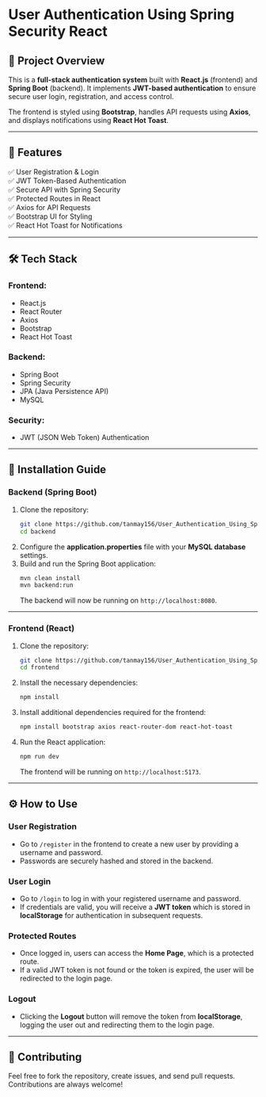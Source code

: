 # User Authentication Using Spring Security React

## 🚀 Project Overview
This is a **full-stack authentication system** built with **React.js** (frontend) and **Spring Boot** (backend). It implements **JWT-based authentication** to ensure secure user login, registration, and access control.

The frontend is styled using **Bootstrap**, handles API requests using **Axios**, and displays notifications using **React Hot Toast**.

---

## 📌 Features
✅ User Registration & Login  
✅ JWT Token-Based Authentication  
✅ Secure API with Spring Security  
✅ Protected Routes in React  
✅ Axios for API Requests  
✅ Bootstrap UI for Styling  
✅ React Hot Toast for Notifications  

---

## 🛠️ Tech Stack

### **Frontend:**
- React.js  
- React Router  
- Axios  
- Bootstrap  
- React Hot Toast  

### **Backend:**
- Spring Boot  
- Spring Security  
- JPA (Java Persistence API)  
- MySQL  

### **Security:**
- JWT (JSON Web Token) Authentication  

---

## 🔧 Installation Guide

### **Backend (Spring Boot)**
1. Clone the repository:
   ```sh
   git clone https://github.com/tanmay156/User_Authentication_Using_Spring_Security_React
   cd backend
   ```
2. Configure the **application.properties** file with your **MySQL database** settings.
3. Build and run the Spring Boot application:
   ```sh
   mvn clean install
   mvn backend:run
   ```
   The backend will now be running on `http://localhost:8080`.

---

### **Frontend (React)**
1. Clone the repository:
   ```sh
   git clone https://github.com/tanmay156/User_Authentication_Using_Spring_Security_React
   cd frontend
   ```
2. Install the necessary dependencies:
   ```sh
   npm install
   ```

3. Install additional dependencies required for the frontend:
   ```sh
   npm install bootstrap axios react-router-dom react-hot-toast
   ```

4. Run the React application:
   ```sh
   npm run dev
   ```
   The frontend will be running on `http://localhost:5173`.

---

## ⚙️ How to Use

### **User Registration**  
- Go to `/register` in the frontend to create a new user by providing a username and password.
- Passwords are securely hashed and stored in the backend.

### **User Login**  
- Go to `/login` to log in with your registered username and password.
- If credentials are valid, you will receive a **JWT token** which is stored in **localStorage** for authentication in subsequent requests.

### **Protected Routes**  
- Once logged in, users can access the **Home Page**, which is a protected route.
- If a valid JWT token is not found or the token is expired, the user will be redirected to the login page.

### **Logout**  
- Clicking the **Logout** button will remove the token from **localStorage**, logging the user out and redirecting them to the login page.
---

## 🤝 Contributing  
Feel free to fork the repository, create issues, and send pull requests. Contributions are always welcome!  
